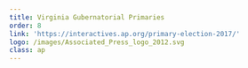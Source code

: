 ```yaml
---
title: Virginia Gubernatorial Primaries
order: 8
link: 'https://interactives.ap.org/primary-election-2017/'
logo: /images/Associated_Press_logo_2012.svg
class: ap
---
```


